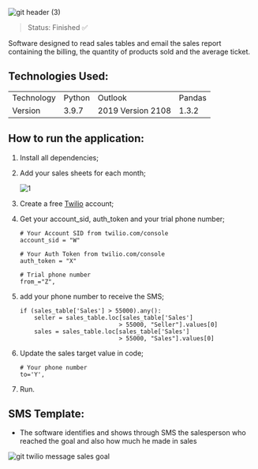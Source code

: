 ![git header (3)](https://user-images.githubusercontent.com/54152996/132924461-3322221b-96b3-44ba-90d5-f8afa86d31bb.png)

> Status: Finished ✅

Software designed to read sales tables and email the sales report containing the billing, the quantity of products sold and the average ticket.

## Technologies Used:

<table>
  <tr>
    <td>Technology</td>
    <td>Python</td>
    <td>Outlook</td>
    <td>Pandas</td>
  </tr>
  <tr>
    <td>Version</td>
    <td>3.9.7</td>
    <td>2019 Version 2108</td>
    <td>1.3.2</td>
  </tr>
</table>

## How to run the application:

1. Install all dependencies;
2. Add your sales sheets for each month;

    ![1](https://user-images.githubusercontent.com/54152996/129397022-28d29576-2695-40a7-9e8f-3fc5073fa48c.jpg)

3. Create a free [Twilio](https://www.twilio.com/try-twilio) account; 
4. Get your account_sid, auth_token and your trial phone number;
     ```
    # Your Account SID from twilio.com/console
    account_sid = "W"
    
    # Your Auth Token from twilio.com/console
    auth_token = "X"
    
    # Trial phone number
    from_="Z",
    ```    
5. add your phone number to receive the SMS;
    ```
    if (sales_table['Sales'] > 55000).any():
        seller = sales_table.loc[sales_table['Sales']
                                > 55000, "Seller"].values[0]
        sales = sales_table.loc[sales_table['Sales']
                                > 55000, "Sales"].values[0]
    ```
6. Update the sales target value in code;
    ```
    # Your phone number
    to='Y',
    ```    
7. Run.

## SMS Template:

* The software identifies and shows through SMS the salesperson who reached the goal and also how much he made in sales

![git twilio message sales goal](https://user-images.githubusercontent.com/54152996/129395626-f3c77b74-cac6-444c-99d4-ffc46d5573ef.jpeg)
